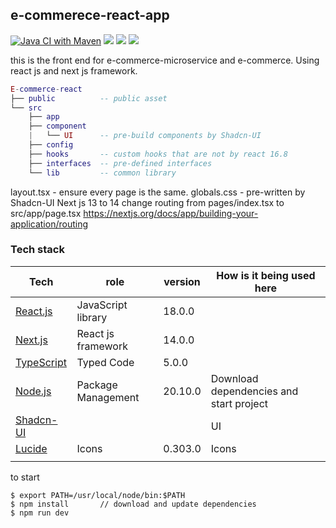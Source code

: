 ## e-commerece-react-app
[![Java CI with Maven](https://github.com/JunChen22/e-commerce-microservice/actions/workflows/maven.yml/badge.svg)](https://github.com/JunChen22/e-commerce-microservice/actions/workflows/maven.yml) <a href="https://github.com/JunChen22/e-commerce-microservice"><img src="https://img.shields.io/badge/Backend-Spring-green"></a> <a href="https://github.com/JunChen22/e-commerce"><img src="https://img.shields.io/badge/Mononith-version-green"></a> <a href="TBD"><img src="https://img.shields.io/badge/Demo-running-green"></a>


this is the front end for e-commerce-microservice and e-commerce.
Using react js and next js framework.

``` lua
E-commerce-react 
├── public  	    -- public asset   
└── src
    ├── app
    ├── component   
    |   └── UI      -- pre-build components by Shadcn-UI   
    ├── config   
    ├── hooks       -- custom hooks that are not by react 16.8   
    ├── interfaces  -- pre-defined interfaces 
    └── lib         -- common library

``` 

layout.tsx - ensure every page is the same.
globals.css - pre-written by Shadcn-UI
Next js 13 to 14 change routing from pages/index.tsx to src/app/page.tsx
https://nextjs.org/docs/app/building-your-application/routing

### Tech stack
| Tech                                                                                   | role                                  | version | How is it being used here                               |
|----------------------------------------------------------------------------------------|---------------------------------------|---------|---------------------------------------------------------|
| [React.js](https://react.dev/)                                                         | JavaScript library                    | 18.0.0  |                                                         |
| [Next.js](https://nextjs.org/)                                                         | React js framework                    | 14.0.0  |                                                         |
| [TypeScript](https://www.typescriptlang.org/)                                          | Typed Code                            | 5.0.0   |                                                         |
| [Node.js](https://nodejs.org/en/download)                                              | Package Management                    | 20.10.0 | Download dependencies and start project                 |
| [Shadcn-UI](https://ui.shadcn.com/)                                                    |                                       |         | UI                                                      |
| [Lucide](https://lucide.dev)                                                           | Icons                                 | 0.303.0 | Icons                                                   |
| []()                                                                                   |                                       |         |                                                         |


to start
```
$ export PATH=/usr/local/node/bin:$PATH
$ npm install		// download and update dependencies
$ npm run dev
```
